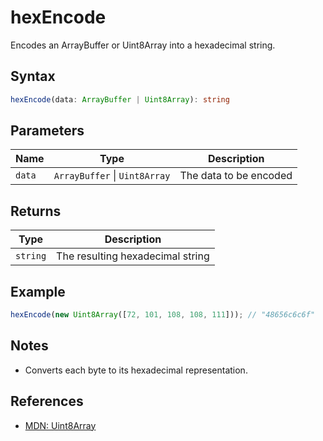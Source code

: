 # hexEncode

Encodes an ArrayBuffer or Uint8Array into a hexadecimal string.

## Syntax
```typescript
hexEncode(data: ArrayBuffer | Uint8Array): string
```

## Parameters

| Name    | Type                        | Description                |
| ------- | --------------------------- | -------------------------- |
| `data`  | `ArrayBuffer` \| `Uint8Array`  | The data to be encoded     |

## Returns

| Type      | Description                        |
| --------- | ---------------------------------- |
| `string`  | The resulting hexadecimal string   |

## Example
```typescript
hexEncode(new Uint8Array([72, 101, 108, 108, 111])); // "48656c6c6f"
```

## Notes
- Converts each byte to its hexadecimal representation.

## References
- [MDN: Uint8Array](https://developer.mozilla.org/en-US/docs/Web/JavaScript/Reference/Global_Objects/Uint8Array)
